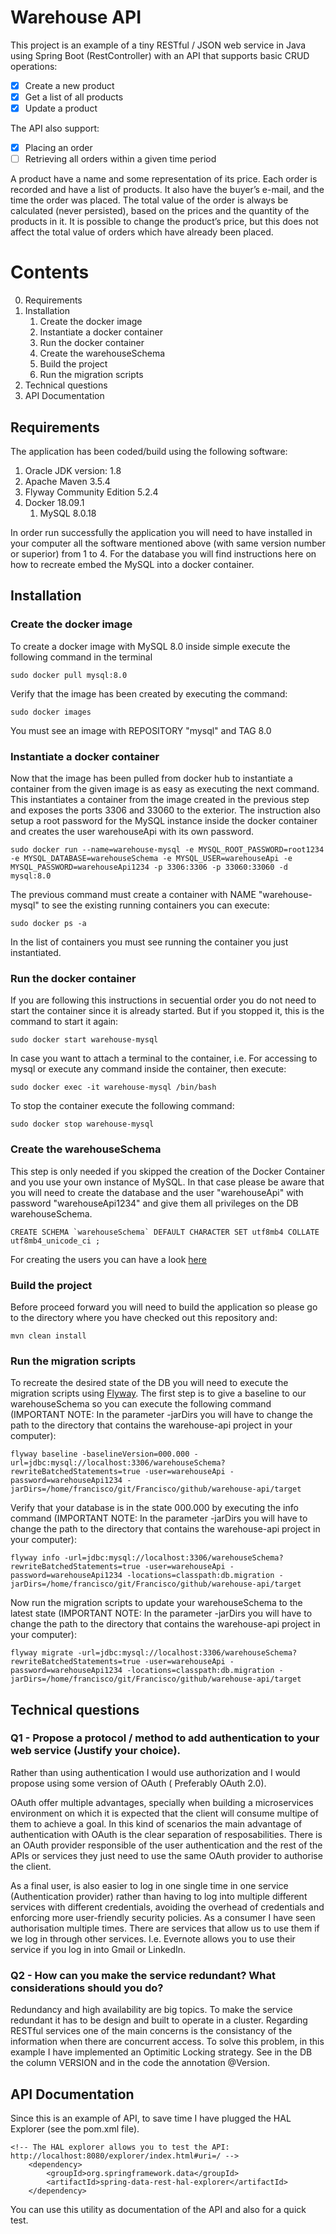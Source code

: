 Warehouse API
=======

This project is an example of a tiny RESTful / JSON web service in Java using Spring Boot (RestController) with an API 
that supports basic CRUD operations:
- [x] Create a new product
- [x] Get a list of all products
- [x] Update a product

The API also support:
- [x] Placing an order
- [ ] Retrieving all orders within a given time period

A product have a name and some representation of its price.
Each order is recorded and have a list of products. It also have the buyer’s e-mail, and the time the order was placed. The total value of the order is always be calculated (never persisted), based on the prices and the quantity of the products in it.
It is possible to change the product’s price, but this does not affect the total value of orders which have already been placed.


# Contents

0. Requirements
1. Installation
	1. Create the docker image
	2. Instantiate a docker container
	3. Run the docker container
	4. Create the warehouseSchema
	5. Build the project
	6. Run the migration scripts
2. Technical questions
3. API Documentation  

## Requirements

The application has been coded/build using the following software:
1. Oracle JDK version: 1.8
2. Apache Maven 3.5.4
3. Flyway Community Edition 5.2.4 
4. Docker 18.09.1
	1. MySQL 8.0.18   
	
In order run successfully the application you will need to have installed in your computer all the software mentioned
above (with same version number or superior) from 1 to 4. For the database you will find instructions here on how to
recreate embed the MySQL into a docker container.  
 
## Installation


### Create the docker image

To create a docker image with MySQL 8.0 inside simple execute the following command in the terminal

	sudo docker pull mysql:8.0

Verify that the image has been created by executing the command:

	sudo docker images

You must see an image with REPOSITORY "mysql" and TAG 8.0

### Instantiate a docker container

Now that the image has been pulled from docker hub to instantiate a container from the given image is as easy as executing the next command. This instantiates a container from the image created in the previous step and exposes the ports 3306 and 33060 to the exterior. The instruction also setup a root password for the MySQL instance inside the docker container and creates the user warehouseApi with its own password.

	sudo docker run --name=warehouse-mysql -e MYSQL_ROOT_PASSWORD=root1234 -e MYSQL_DATABASE=warehouseSchema -e MYSQL_USER=warehouseApi -e MYSQL_PASSWORD=warehouseApi1234 -p 3306:3306 -p 33060:33060 -d mysql:8.0

The previous command must create a container with NAME "warehouse-mysql" to see the existing running containers you can execute: 

	sudo docker ps -a

In the list of containers you must see running the container you just instantiated.

### Run the docker container

If you are following this instructions in secuential order you do not need to start the container since it is already started. But if you stopped it, this is the command to start it again: 

	sudo docker start warehouse-mysql

In case you want to attach a terminal to the container, i.e. For accessing to mysql or execute any command inside the container, then execute:

	sudo docker exec -it warehouse-mysql /bin/bash

To stop the container execute the following command:

	sudo docker stop warehouse-mysql



### Create the warehouseSchema

This step is only needed if you skipped the creation of the Docker Container and you use your own instance of MySQL. In that case please be aware that you will need to create the database and the user "warehouseApi" with password "warehouseApi1234" and give them all privileges on the DB warehouseSchema.

	CREATE SCHEMA `warehouseSchema` DEFAULT CHARACTER SET utf8mb4 COLLATE utf8mb4_unicode_ci ;

For creating the users you can have a look [here](https://www.digitalocean.com/community/tutorials/how-to-create-a-new-user-and-grant-permissions-in-mysql)


### Build the project

Before proceed forward you will need to build the application so please go to the directory where you have checked out this repository and:

	mvn clean install


### Run the migration scripts

To recreate the desired state of the DB you will need to execute the migration scripts using [Flyway](https://flywaydb.org/getstarted/why). The first step is to give a baseline to our warehouseSchema so you can execute the following command (IMPORTANT NOTE: In the parameter -jarDirs you will have to change the path to the directory that contains the warehouse-api project in your computer):

	flyway baseline -baselineVersion=000.000 -url=jdbc:mysql://localhost:3306/warehouseSchema?rewriteBatchedStatements=true -user=warehouseApi -password=warehouseApi1234 -jarDirs=/home/francisco/git/Francisco/github/warehouse-api/target  


Verify that your database is in the state 000.000 by executing the info command (IMPORTANT NOTE: In the parameter -jarDirs you will have to change the path to the directory that contains the warehouse-api project in your computer):

	flyway info -url=jdbc:mysql://localhost:3306/warehouseSchema?rewriteBatchedStatements=true -user=warehouseApi -password=warehouseApi1234 -locations=classpath:db.migration -jarDirs=/home/francisco/git/Francisco/github/warehouse-api/target


Now run the migration scripts to update your warehouseSchema to the latest state (IMPORTANT NOTE: In the parameter -jarDirs you will have to change the path to the directory that contains the warehouse-api project in your computer):

	flyway migrate -url=jdbc:mysql://localhost:3306/warehouseSchema?rewriteBatchedStatements=true -user=warehouseApi -password=warehouseApi1234 -locations=classpath:db.migration -jarDirs=/home/francisco/git/Francisco/github/warehouse-api/target

 
## Technical questions


### Q1 - Propose a protocol / method to add authentication to your web service (Justify your choice).

Rather than using authentication I would use authorization and I would propose using some  version of OAuth ( Preferably OAuth 2.0).

OAuth offer multiple advantages, specially when building a microservices environment on which it is expected that the client will consume multipe of them to achieve a goal. In this kind of scenarios the main advantage of authentication with OAuth is the clear separation of resposabilities. There is an OAuth provider responsible of the user authentication and the rest
of the APIs or services they just need to use the same OAuth provider to authorise the client.

As a final user, is also easier to log in one single time in one service (Authentication provider) rather than having to log into multiple different services with different credentials, avoiding the overhead of credentials and enforcing more user-friendly security policies. As a consumer I have seen authorisation multiple times. There are services that allow us to use them if we log in through other services. I.e. Evernote allows you to use their service if you log in into Gmail or LinkedIn. 


### Q2 - How can you make the service redundant? What considerations should you do?

Redundancy and high availability are big topics. To make the service redundant it has to be design and built to operate in a cluster. Regarding RESTful services one of the main concerns is the consistancy of the information when there are concurrent access. To solve this problem, in this example I have implemented an Optimitic Locking strategy. See in the DB the column VERSION and in the code the annotation @Version.


## API Documentation

Since this is an example of API, to save time I have plugged the HAL Explorer (see the pom.xml file).

	<!-- The HAL explorer allows you to test the API: http://localhost:8080/explorer/index.html#uri=/ -->
		<dependency>
			<groupId>org.springframework.data</groupId>
			<artifactId>spring-data-rest-hal-explorer</artifactId>
		</dependency>

You can use this utility as documentation of the API and also for a quick test.


